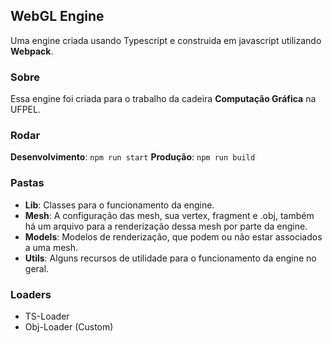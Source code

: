 ## WebGL Engine
Uma engine criada usando Typescript e construida em javascript utilizando **Webpack**.

### Sobre
Essa engine foi criada para o trabalho da cadeira **Computação Gráfica** na UFPEL.

### Rodar
**Desenvolvimento**: ```npm run start```
**Produção**: ```npm run build```

### Pastas
- **Lib**: Classes para o funcionamento da engine.
- **Mesh**: A configuração das mesh, sua vertex, fragment e .obj, também há um arquivo para a renderização dessa mesh por parte da engine.
- **Models**: Modelos de renderização, que podem ou não estar associados a uma mesh.
- **Utils**: Alguns recursos de utilidade para o funcionamento da engine no geral.

### Loaders
- TS-Loader
- Obj-Loader (Custom)

